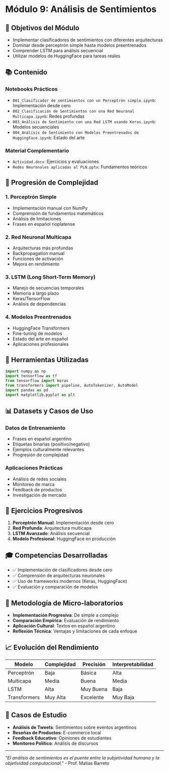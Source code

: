 # Módulo 9: Análisis de Sentimientos

## 🎯 Objetivos del Módulo

- Implementar clasificadores de sentimientos con diferentes arquitecturas
- Dominar desde perceptrón simple hasta modelos preentrenados
- Comprender LSTM para análisis secuencial
- Utilizar modelos de HuggingFace para tareas reales

## 📚 Contenido

### Notebooks Prácticos
- `001_Clasificador de sentimientos con un Perceptrón simple.ipynb`: Implementación desde cero
- `002_Clasificación de Sentimientos con una Red Neuronal Multicapa.ipynb`: Redes profundas
- `003_Análisis de Sentimiento con una Red LSTM usando Keras.ipynb`: Modelos secuenciales
- `004_Análisis de Sentimiento con Modelos Preentrenados de HuggingFace.ipynb`: Estado del arte

### Material Complementario
- `Actividad.docx`: Ejercicios y evaluaciones
- `Redes Neuronales aplicadas al PLN.pptx`: Fundamentos teóricos

## 🧠 Progresión de Complejidad

### 1. Perceptrón Simple
- Implementación manual con NumPy
- Comprensión de fundamentos matemáticos
- Análisis de limitaciones
- Frases en español rioplatense

### 2. Red Neuronal Multicapa
- Arquitecturas más profundas
- Backpropagation manual
- Funciones de activación
- Mejora en rendimiento

### 3. LSTM (Long Short-Term Memory)
- Manejo de secuencias temporales
- Memoria a largo plazo
- Keras/TensorFlow
- Análisis de dependencias

### 4. Modelos Preentrenados
- HuggingFace Transformers
- Fine-tuning de modelos
- Estado del arte en español
- Aplicaciones profesionales

## 🔧 Herramientas Utilizadas

```python
import numpy as np
import tensorflow as tf
from tensorflow import keras
from transformers import pipeline, AutoTokenizer, AutoModel
import pandas as pd
import matplotlib.pyplot as plt
```

## 📊 Datasets y Casos de Uso

### Datos de Entrenamiento
- Frases en español argentino
- Etiquetas binarias (positivo/negativo)
- Ejemplos culturalmente relevantes
- Progresión de complejidad

### Aplicaciones Prácticas
- Análisis de redes sociales
- Monitoreo de marca
- Feedback de productos
- Investigación de mercado

## 🚀 Ejercicios Progresivos

1. **Perceptrón Manual**: Implementación desde cero
2. **Red Profunda**: Arquitectura multicapa
3. **LSTM Avanzado**: Análisis secuencial
4. **Modelo Profesional**: HuggingFace en producción

## 🎓 Competencias Desarrolladas

- ✅ Implementación de clasificadores desde cero
- ✅ Comprensión de arquitecturas neuronales
- ✅ Uso de frameworks modernos (Keras, HuggingFace)
- ✅ Evaluación y comparación de modelos

## 🎯 Metodología de Micro-laboratorios

- **Implementación Progresiva**: De simple a complejo
- **Comparación Empírica**: Evaluación de rendimiento
- **Aplicación Cultural**: Textos en español argentino
- **Reflexión Técnica**: Ventajas y limitaciones de cada enfoque

## 📈 Evolución del Rendimiento

| Modelo | Complejidad | Precisión | Interpretabilidad |
|--------|-------------|-----------|-------------------|
| Perceptrón | Baja | Básica | Alta |
| Multicapa | Media | Buena | Media |
| LSTM | Alta | Muy Buena | Baja |
| Transformers | Muy Alta | Excelente | Muy Baja |

## 🌟 Casos de Estudio

- **Análisis de Tweets**: Sentimientos sobre eventos argentinos
- **Reseñas de Productos**: E-commerce local
- **Feedback Educativo**: Opiniones de estudiantes
- **Monitoreo Político**: Análisis de discursos

---
*"El análisis de sentimientos es el puente entre la subjetividad humana y la objetividad computacional."* - Prof. Matias Barreto
